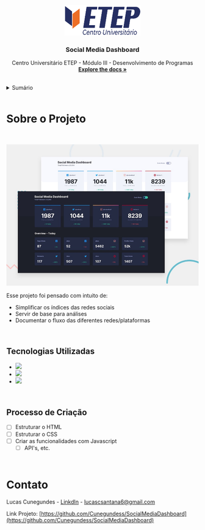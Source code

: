 <a name="readme-top"></a>

<!-- PROJECT SHIELDS -->
<!--
*** I'm using markdown "reference style" links for readability.
*** Reference links are enclosed in brackets [ ] instead of parentheses ( ).
*** See the bottom of this document for the declaration of the reference variables
*** for contributors-url, forks-url, etc. This is an optional, concise syntax you may use.
*** https://www.markdownguide.org/basic-syntax/#reference-style-links
-->

<!-- [![Contributors][contributors-shield]][contributors-url]
[![Forks][forks-shield]][forks-url]
[![Stargazers][stars-shield]][stars-url]
[![Issues][issues-shield]][issues-url]
[![MIT License][license-shield]][license-url]
[![LinkedIn][linkedin-shield]][linkedin-url] -->

<!-- PROJECT LOGO -->
<br />
<div align="center">
  <a href="https://github.com/Cunegundess/SocialMediaDashboard">
    <img src="images/logoEtep.png" alt="Logo" width="200" height="80">
  </a>

<h3 align="center">Social Media Dashboard</h3>

  <p align="center">
    Centro Universitário ETEP - Módulo III - Desenvolvimento de Programas
    <br />
    <a href="https://github.com/Cunegundess/SocialMediaDashboard"><strong>Explore the docs »</strong></a>
    <br />
    <br />
    <!-- <a href="https://github.com/Cunegundess/SocialMediaDashboard">View Demo</a>
    ·
    <a href="https://github.com/Cunegundess/SocialMediaDashboard/issues">Report Bug</a>
    ·
    <a href="https://github.com/Cunegundess/SocialMediaDashboard/issues">Request Feature</a> -->
  </p>
</div>

<!-- TABLE OF CONTENTS -->
<details>
  <summary>Sumário</summary>
  <ol>
    <li>
      <a href="#sobre-o-projeto">Sobre o Projeto</a>
      <ul>
        <li><a href="#tecnologias-utilizadas">Tecnologias Utilizadas</a></li>
        <li><a href="#processo-de-criação">Processo de Criação</a></li>
      </ul>
    </li>
    <!-- <li>
      <a href="#getting-started">Getting Started</a>
      <ul>
        <li><a href="#prerequisites">Prerequisites</a></li>
        <li><a href="#installation">Installation</a></li>
      </ul>
    </li> -->
    <!-- <li><a href="#usage">Usage</a></li> -->
    <!-- <li><a href="#contributing">Contributing</a></li>
    <li><a href="#license">License</a></li> -->
    <li><a href="#contato">Contato</a></li>
    <!-- <li><a href="#acknowledgments">Acknowledgments</a></li> -->
  </ol>
</details>
</br>
<!-- Sobre o Projeto -->

# Sobre o Projeto

</br>

<!-- [![Product Name Screen Shot][product-screenshot]](https://example.com) -->

![Preview](design/desktop-preview.jpg)

Esse projeto foi pensado com intuito de:

- Simplificar os índices das redes sociais
- Servir de base para análises
- Documentar o fluxo das diferentes redes/plataformas

<!-- <p align="right">[<a href="#readme-top">back to top</a>]</p> -->

</br>

## Tecnologias Utilizadas

<!-- - [![Next][next.js]][next-url]
- [![React][react.js]][react-url]
- [![Vue][vue.js]][vue-url]
- [![Angular][angular.io]][angular-url]
- [![Svelte][svelte.dev]][svelte-url]
- [![Laravel][laravel.com]][laravel-url]
- [![Bootstrap][bootstrap.com]][bootstrap-url]
- [![JQuery][jquery.com]][jquery-url] -->

- <img src="https://img.shields.io/badge/HTML5-E34F26?style=for-the-badge&logo=html5&logoColor=white" />
- <img src="https://img.shields.io/badge/CSS3-1572B6?style=for-the-badge&logo=css3&logoColor=white" />
- <img src="https://img.shields.io/badge/JavaScript-F7DF1E?style=for-the-badge&logo=javascript&logoColor=black" />

<!-- <p align="right">[<a href="#readme-top">back to top</a>]</p> -->

<!-- GETTING STARTED -->

<!-- ## Getting Started

This is an example of how you may give instructions on setting up your project locally.
To get a local copy up and running follow these simple example steps.

### Prerequisites

This is an example of how to list things you need to use the software and how to install them.

- npm
  ```sh
  npm install npm@latest -g
  ```

### Installation

1. Get a free API Key at [https://example.com](https://example.com)
2. Clone the repo
   ```sh
   git clone https://github.com/Cunegundess/SocialMediaDashboard.git
   ```
3. Install NPM packages
   ```sh
   npm install
   ```
4. Enter your API in `config.js`
   ```js
   const API_KEY = "ENTER YOUR API";
   ```

<!-- <p align="right">[<a href="#readme-top">back to top</a>]</p> -->

<!-- USAGE EXAMPLES -->

<!--## Usage

Use this space to show useful examples of how a project can be used. Additional screenshots, code examples and demos work well in this space. You may also link to more resources.

_For more examples, please refer to the [Documentation](https://example.com)_

<!-- <p align="right">[<a href="#readme-top">back to top</a>]</p> -->

<!-- ROADMAP -->
</br>

## Processo de Criação

- [ ] Estruturar o HTML
- [ ] Estruturar o CSS
- [ ] Criar as funcionalidades com Javascript
  - [ ] API's, etc.

<!-- See the [open issues](https://github.com/Cunegundess/SocialMediaDashboard/issues) for a full list of proposed features (and known issues). -->

<!-- <p align="right">[<a href="#readme-top">back to top</a>]</p> -->

<!-- CONTRIBUTING -->

<!-- ## Contributing

Contributions are what make the open source community such an amazing place to learn, inspire, and create. Any contributions you make are **greatly appreciated**.

If you have a suggestion that would make this better, please fork the repo and create a pull request. You can also simply open an issue with the tag "enhancement".
Don't forget to give the project a star! Thanks again!

1. Fork the Project
2. Create your Feature Branch (`git checkout -b feature/AmazingFeature`)
3. Commit your Changes (`git commit -m 'Add some AmazingFeature'`)
4. Push to the Branch (`git push origin feature/AmazingFeature`)
5. Open a Pull Request -->

<!-- <p align="right">[<a href="#readme-top">back to top</a>]</p> -->

<!-- LICENSE -->

<!-- ## License

Distributed under the MIT License. See `LICENSE.txt` for more information.

<!-- <p align="right">[<a href="#readme-top">back to top</a>]</p> -->

<!-- CONTACT -->

</br>

# Contato

Lucas Cunegundes - [LinkdIn](https://www.linkedin.com/in/lucas-cunegundes) - lucascsantana6@gmail.com

Link Projeto: [https://github.com/Cunegundess/SocialMediaDashboard](https://github.com/Cunegundess/SocialMediaDashboard)

<!-- <p align="right">[<a href="#readme-top">back to top</a>]</p> -->

<!-- ACKNOWLEDGMENTS -->

<!-- ## Acknowledgments

- []()
- []()
- []()

<!-- <p align="right">[<a href="#readme-top">back to top</a>]</p> -->

<!-- MARKDOWN LINKS & IMAGES -->
<!-- https://www.markdownguide.org/basic-syntax/#reference-style-links -->

[contributors-shield]: https://img.shields.io/github/contributors/Cunegundess/SocialMediaDashboard.svg?style=for-the-badge
[contributors-url]: https://github.com/Cunegundess/SocialMediaDashboard/graphs/contributors
[forks-shield]: https://img.shields.io/github/forks/Cunegundess/SocialMediaDashboard.svg?style=for-the-badge
[forks-url]: https://github.com/Cunegundess/SocialMediaDashboard/network/members
[stars-shield]: https://img.shields.io/github/stars/Cunegundess/SocialMediaDashboard.svg?style=for-the-badge
[stars-url]: https://github.com/Cunegundess/SocialMediaDashboard/stargazers
[issues-shield]: https://img.shields.io/github/issues/Cunegundess/SocialMediaDashboard.svg?style=for-the-badge
[issues-url]: https://github.com/Cunegundess/SocialMediaDashboard/issues
[license-shield]: https://img.shields.io/github/license/Cunegundess/SocialMediaDashboard.svg?style=for-the-badge
[license-url]: https://github.com/Cunegundess/SocialMediaDashboard/blob/master/LICENSE.txt
[linkedin-shield]: https://img.shields.io/badge/-LinkedIn-black.svg?style=for-the-badge&logo=linkedin&colorB=555
[linkedin-url]: https://linkedin.com/in/linkedin_username
[product-screenshot]: images/screenshot.png
[next.js]: https://img.shields.io/badge/next.js-000000?style=for-the-badge&logo=nextdotjs&logoColor=white
[next-url]: https://nextjs.org/
[react.js]: https://img.shields.io/badge/React-20232A?style=for-the-badge&logo=react&logoColor=61DAFB
[react-url]: https://reactjs.org/
[vue.js]: https://img.shields.io/badge/Vue.js-35495E?style=for-the-badge&logo=vuedotjs&logoColor=4FC08D
[vue-url]: https://vuejs.org/
[angular.io]: https://img.shields.io/badge/Angular-DD0031?style=for-the-badge&logo=angular&logoColor=white
[angular-url]: https://angular.io/
[svelte.dev]: https://img.shields.io/badge/Svelte-4A4A55?style=for-the-badge&logo=svelte&logoColor=FF3E00
[svelte-url]: https://svelte.dev/
[laravel.com]: https://img.shields.io/badge/Laravel-FF2D20?style=for-the-badge&logo=laravel&logoColor=white
[laravel-url]: https://laravel.com
[bootstrap.com]: https://img.shields.io/badge/Bootstrap-563D7C?style=for-the-badge&logo=bootstrap&logoColor=white
[bootstrap-url]: https://getbootstrap.com
[jquery.com]: https://img.shields.io/badge/jQuery-0769AD?style=for-the-badge&logo=jquery&logoColor=white
[jquery-url]: https://jquery.com
